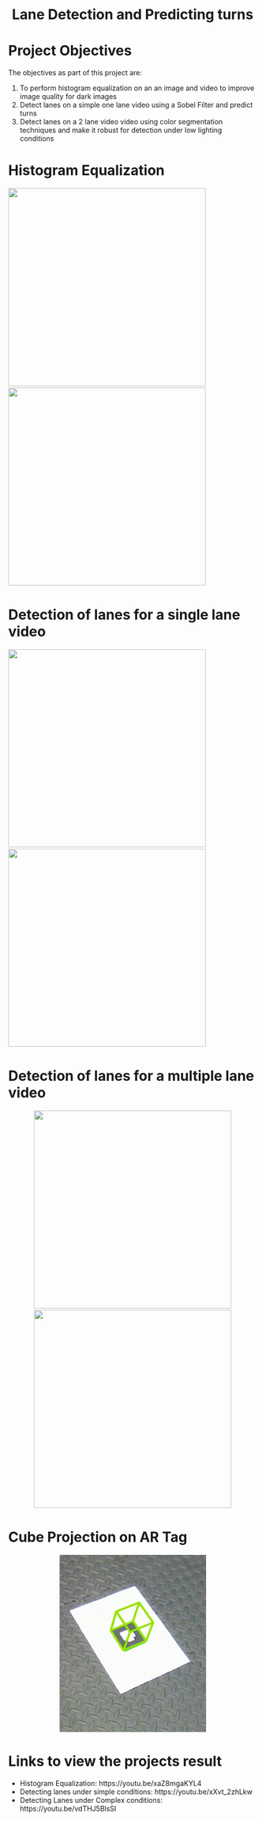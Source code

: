 <div align="center">
<h1>Lane Detection and Predicting turns</h1>
</div>

<h1>Project Objectives</h1>
The objectives as part of this project are:
<ol>
<li>To perform histogram equalization on an an image and video to improve image quality for dark images</li>
<li>Detect lanes on a simple one lane video using a Sobel Filter and predict turns</li>
<li>Detect lanes on a 2 lane video video using color segmentation techniques and make it robust for detection under low lighting conditions</li>
</ol>
  
<h1>Histogram Equalization</h1>
<p float="left">
<img src="https://github.com/jayesh68/Lane-Detection-using-OPENCV/blob/main/dark_image.png" width="400" height="400"/>
<img src="https://github.com/jayesh68/Lane-Detection-using-OPENCV/blob/main/histogram%20equalized.png" width="400" height="400"/>
</p>
  

<h1>Detection of lanes for a single lane video</h1>
<p float="left">
<img src="https://github.com/jayesh68/Lane-Detection-using-OPENCV/blob/main/vid1left.png" width="400" height="400" />
<img src="https://github.com/jayesh68/Lane-Detection-using-OPENCV/blob/main/vid1straight.png" width="400" height="400"/>
</p>

<h1>Detection of lanes for a multiple lane video</h1>
<p align="center">
<img src="https://github.com/jayesh68/Lane-Detection-using-OPENCV/blob/main/straight.png" width="400" height="400"/>
<img src="https://github.com/jayesh68/Lane-Detection-using-OPENCV/blob/main/right.png" width="400" height="400"/>
</p>

<h1>Cube Projection on AR Tag</h1>
<p align="center">
<img src="https://github.com/jayesh68/April-Tag-Detection-homography/blob/main/cube_projection.png"/>
</p>

<h1>Links to view the projects result</h1>
<ul>
<li>Histogram Equalization: https://youtu.be/xaZ8mgaKYL4</li>
<li>Detecting lanes under simple conditions: https://youtu.be/xXvt_2zhLkw</li>
<li>Detecting Lanes under Complex conditions: https://youtu.be/vdTHJ5BlsSI</li>
</ul>
